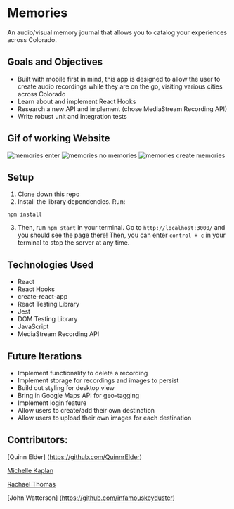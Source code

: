 # Memories

An audio/visual memory journal that allows you to catalog your experiences across Colorado.

## Goals and Objectives

- Built with mobile first in mind, this app is designed to allow the user to create audio recordings while they are on the go, visiting various cities across Colorado
- Learn about and implement React Hooks
- Research a new API and implement (chose MediaStream Recording API) 
- Write robust unit and integration tests

## Gif of working Website

![memories enter](https://media.giphy.com/media/VdtaCDJyLnsVaXDxo9/giphy.gif)
![memories no memories](https://media.giphy.com/media/WQ5Qs2IWboeVfp5FxQ/giphy.gif)
![memories create memories](https://media.giphy.com/media/mEnMsIB7t0WTwOJxZ7/giphy.gif)

## Setup

1. Clone down this repo
2. Install the library dependencies. Run: 
```
npm install
```
3. Then, run `npm start` in your terminal. Go to `http://localhost:3000/` and you should see the page there! Then, you can enter `control + c` in your terminal to stop the server at any time.

## Technologies Used
- React
- React Hooks
- create-react-app
- React Testing Library
- Jest
- DOM Testing Library
- JavaScript
- MediaStream Recording API

## Future Iterations
- Implement functionality to delete a recording
- Implement storage for recordings and images to persist
- Build out styling for desktop view
- Bring in Google Maps API for geo-tagging
- Implement login feature
- Allow users to create/add their own destination
- Allow users to upload their own images for each destination

## Contributors:

[Quinn Elder] (https://github.com/QuinnrElder)

[Michelle Kaplan](https://github.com/MichelleKaplan7)

[Rachael Thomas](https://github.com/rachael-t)

[John Watterson] (https://github.com/infamouskeyduster)
